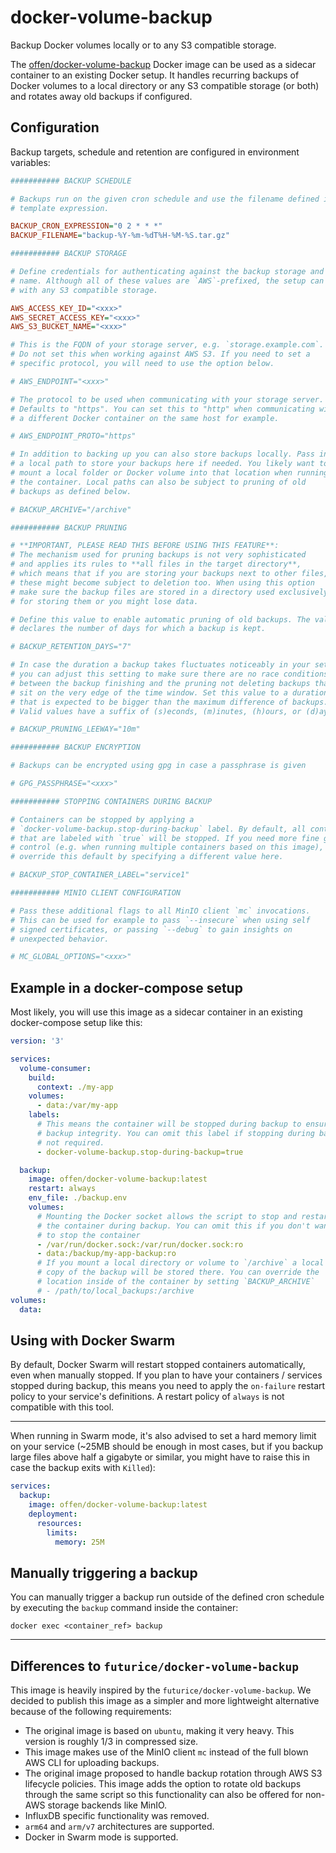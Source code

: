 # docker-volume-backup

Backup Docker volumes locally or to any S3 compatible storage.

The [offen/docker-volume-backup](https://hub.docker.com/r/offen/docker-volume-backup) Docker image can be used as a sidecar container to an existing Docker setup. It handles recurring backups of Docker volumes to a local directory or any S3 compatible storage (or both) and rotates away old backups if configured.

## Configuration

Backup targets, schedule and retention are configured in environment variables:

```ini
########### BACKUP SCHEDULE

# Backups run on the given cron schedule and use the filename defined in the
# template expression.

BACKUP_CRON_EXPRESSION="0 2 * * *"
BACKUP_FILENAME="backup-%Y-%m-%dT%H-%M-%S.tar.gz"

########### BACKUP STORAGE

# Define credentials for authenticating against the backup storage and a bucket
# name. Although all of these values are `AWS`-prefixed, the setup can be used
# with any S3 compatible storage.

AWS_ACCESS_KEY_ID="<xxx>"
AWS_SECRET_ACCESS_KEY="<xxx>"
AWS_S3_BUCKET_NAME="<xxx>"

# This is the FQDN of your storage server, e.g. `storage.example.com`.
# Do not set this when working against AWS S3. If you need to set a
# specific protocol, you will need to use the option below.

# AWS_ENDPOINT="<xxx>"

# The protocol to be used when communicating with your storage server.
# Defaults to "https". You can set this to "http" when communicating with
# a different Docker container on the same host for example.

# AWS_ENDPOINT_PROTO="https"

# In addition to backing up you can also store backups locally. Pass in
# a local path to store your backups here if needed. You likely want to
# mount a local folder or Docker volume into that location when running
# the container. Local paths can also be subject to pruning of old
# backups as defined below.

# BACKUP_ARCHIVE="/archive"

########### BACKUP PRUNING

# **IMPORTANT, PLEASE READ THIS BEFORE USING THIS FEATURE**:
# The mechanism used for pruning backups is not very sophisticated
# and applies its rules to **all files in the target directory**,
# which means that if you are storing your backups next to other files,
# these might become subject to deletion too. When using this option
# make sure the backup files are stored in a directory used exclusively
# for storing them or you might lose data.

# Define this value to enable automatic pruning of old backups. The value
# declares the number of days for which a backup is kept.

# BACKUP_RETENTION_DAYS="7"

# In case the duration a backup takes fluctuates noticeably in your setup
# you can adjust this setting to make sure there are no race conditions
# between the backup finishing and the pruning not deleting backups that
# sit on the very edge of the time window. Set this value to a duration
# that is expected to be bigger than the maximum difference of backups.
# Valid values have a suffix of (s)econds, (m)inutes, (h)ours, or (d)ays.

# BACKUP_PRUNING_LEEWAY="10m"

########### BACKUP ENCRYPTION

# Backups can be encrypted using gpg in case a passphrase is given

# GPG_PASSPHRASE="<xxx>"

########### STOPPING CONTAINERS DURING BACKUP

# Containers can be stopped by applying a
# `docker-volume-backup.stop-during-backup` label. By default, all containers
# that are labeled with `true` will be stopped. If you need more fine grained
# control (e.g. when running multiple containers based on this image), you can
# override this default by specifying a different value here.

# BACKUP_STOP_CONTAINER_LABEL="service1"

########### MINIO CLIENT CONFIGURATION

# Pass these additional flags to all MinIO client `mc` invocations.
# This can be used for example to pass `--insecure` when using self
# signed certificates, or passing `--debug` to gain insights on
# unexpected behavior.

# MC_GLOBAL_OPTIONS="<xxx>"
```

## Example in a docker-compose setup

Most likely, you will use this image as a sidecar container in an existing docker-compose setup like this:

```yml
version: '3'

services:
  volume-consumer:
    build:
      context: ./my-app
    volumes:
      - data:/var/my-app
    labels:
      # This means the container will be stopped during backup to ensure
      # backup integrity. You can omit this label if stopping during backup
      # not required.
      - docker-volume-backup.stop-during-backup=true

  backup:
    image: offen/docker-volume-backup:latest
    restart: always
    env_file: ./backup.env
    volumes:
      # Mounting the Docker socket allows the script to stop and restart
      # the container during backup. You can omit this if you don't want
      # to stop the container
      - /var/run/docker.sock:/var/run/docker.sock:ro
      - data:/backup/my-app-backup:ro
      # If you mount a local directory or volume to `/archive` a local
      # copy of the backup will be stored there. You can override the
      # location inside of the container by setting `BACKUP_ARCHIVE`
      # - /path/to/local_backups:/archive
volumes:
  data:
```

## Using with Docker Swarm

By default, Docker Swarm will restart stopped containers automatically, even when manually stopped. If you plan to have your containers / services stopped during backup, this means you need to apply the `on-failure` restart policy to your service's definitions. A restart policy of `always` is not compatible with this tool.

---

When running in Swarm mode, it's also advised to set a hard memory limit on your service (~25MB should be enough in most cases, but if you backup large files above half a gigabyte or similar, you might have to raise this in case the backup exits with `Killed`):

```yml
services:
  backup:
    image: offen/docker-volume-backup:latest
    deployment:
      resources:
        limits:
          memory: 25M
```

## Manually triggering a backup

You can manually trigger a backup run outside of the defined cron schedule by executing the `backup` command inside the container:

```
docker exec <container_ref> backup
```

---

## Differences to `futurice/docker-volume-backup`

This image is heavily inspired by the `futurice/docker-volume-backup`. We decided to publish this image as a simpler and more lightweight alternative because of the following requirements:

- The original image is based on `ubuntu`, making it very heavy. This version is roughly 1/3 in compressed size.
- This image makes use of the MinIO client `mc` instead of the full blown AWS CLI for uploading backups.
- The original image proposed to handle backup rotation through AWS S3 lifecycle policies. This image adds the option to rotate old backups through the same script so this functionality can also be offered for non-AWS storage backends like MinIO.
- InfluxDB specific functionality was removed.
- `arm64` and `arm/v7` architectures are supported.
- Docker in Swarm mode is supported.
